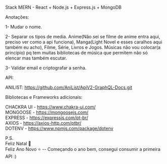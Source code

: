 Stack MERN - React + Node.js + Express.js + MongoDB

Anotações:

1- Mudar o nome.

2- Separar os tipos de media. Anime(Não sei se filme de anime entra aqui, preciso ver como a api funciona), Manga(Light Novel e esses caralhos aqui também eu acho), Filme, Série, Livros e Jogos. Músicas não vou colocar(a princípio) pq tem muitas bibliotecas de música que permitem não só elencar mas também escutar.

3- Validar email e criptografar a senha.


API: 

ANILIST: https://github.com/AniList/ApiV2-GraphQL-Docs.git

Bibliotecas e Frameworks adicionais:

CHACKRA UI - https://www.chakra-ui.com/
<br>
MONGOOSE - https://mongoosejs.com/
<br>
EXPRESS - https://expressjs.com/pt-br/
<br>
AXIOS - https://axios-http.com/ptbr/
<br>
DOTENV - https://www.npmjs.com/package/dotenv

P.S.
<br>
Feliz Natal 🎅 
<br>
Feliz Ano Novo ⭐ -- Começando o ano bem, consegui consumir a primeira API :)
